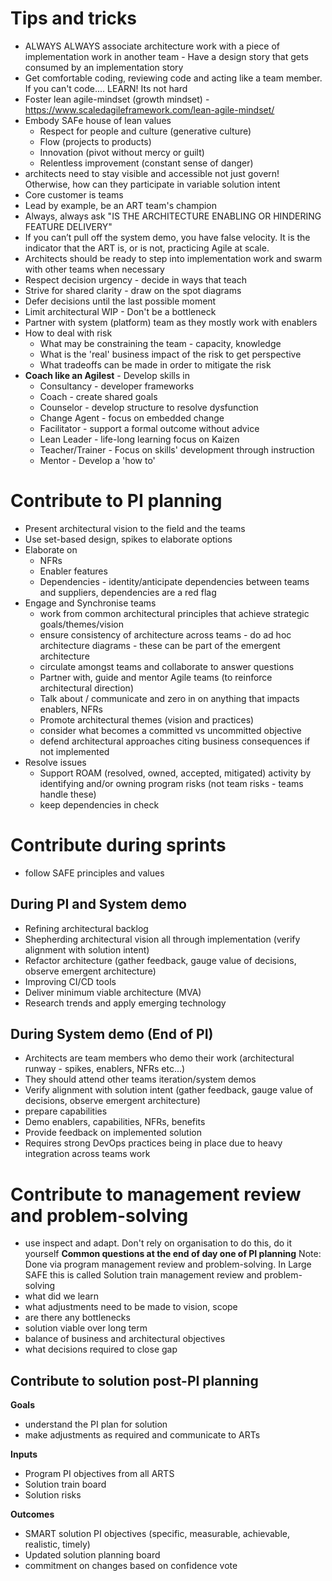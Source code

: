 # Tips and tricks
* ALWAYS ALWAYS associate architecture work with a piece of implementation work in another team - Have a design story that gets consumed by an implementation story
* Get comfortable coding, reviewing code and acting like a team member. If you can't code.... LEARN! Its not hard
* Foster lean agile-mindset (growth mindset) - https://www.scaledagileframework.com/lean-agile-mindset/
* Embody SAFe house of lean values
  * Respect for people and culture (generative culture) 
  * Flow (projects to products)
  * Innovation (pivot without mercy or guilt)
  * Relentless improvement (constant sense of danger)
* architects need to stay visible and accessible not just govern! Otherwise, how can they participate
  in variable solution intent
* Core customer is teams
* Lead by example, be an ART team's champion
* Always, always ask "IS THE ARCHITECTURE ENABLING OR HINDERING FEATURE DELIVERY"
* If you can’t pull off the system demo, you have false velocity. It is the indicator that the ART is,
  or is not, practicing Agile at scale.
* Architects should be ready to step into implementation work and swarm with other teams when necessary
* Respect decision urgency - decide in ways that teach
* Strive for shared clarity - draw on the spot diagrams
* Defer decisions until the last possible moment
* Limit architectural WIP - Don't be a bottleneck
* Partner with system (platform) team as they mostly work with enablers
* How to deal with risk
  * What may be constraining the team - capacity, knowledge
  * What is the 'real' business impact of the risk to get perspective
  * What tradeoffs can be made in order to mitigate the risk
* **Coach like an Agilest** - Develop skills in
  * Consultancy     - developer frameworks
  * Coach           - create shared goals
  * Counselor       - develop structure to resolve dysfunction
  * Change Agent    - focus on embedded change
  * Facilitator     - support a formal outcome without advice
  * Lean Leader     - life-long learning focus on Kaizen
  * Teacher/Trainer - Focus on skills' development through instruction
  * Mentor          - Develop a 'how to'

# Contribute to PI planning
* Present architectural vision to the field and the teams
* Use set-based design, spikes to elaborate options
* Elaborate on
  * NFRs
  * Enabler features
  * Dependencies - identity/anticipate dependencies between teams and suppliers, dependencies are a red flag
* Engage and Synchronise teams
  * work from common architectural principles that achieve strategic goals/themes/vision
  * ensure consistency of architecture across teams - do ad hoc architecture diagrams - these can be part of the emergent architecture
  * circulate amongst teams and collaborate to answer questions
  * Partner with, guide and mentor Agile teams (to reinforce architectural direction)
  * Talk about / communicate and zero in on anything that impacts enablers, NFRs
  * Promote architectural themes (vision and practices)
  * consider what becomes a committed vs uncommitted objective
  * defend architectural approaches citing business consequences if not implemented
* Resolve issues
  * Support ROAM (resolved, owned, accepted, mitigated) activity by identifying and/or owning program risks (not team risks - teams handle these)
  * keep dependencies in check

# Contribute during sprints

* follow SAFE principles and values

## During PI and System demo
* Refining architectural backlog
* Shepherding architectural vision all through implementation (verify alignment with solution intent)
* Refactor architecture (gather feedback, gauge value of decisions, observe emergent architecture)
* Improving CI/CD tools
* Deliver minimum viable architecture (MVA)
* Research trends and apply emerging technology

## During System demo (End of PI)
* Architects are team members who demo their work (architectural runway - spikes, enablers, NFRs etc...)
* They should attend other teams iteration/system demos
* Verify alignment with solution intent (gather feedback, gauge value of decisions, observe emergent architecture)
* prepare capabilities
* Demo enablers, capabilities, NFRs, benefits
* Provide feedback on implemented solution
* Requires strong DevOps practices being in place due to heavy integration across teams work

# Contribute to management review and problem-solving
* use inspect and adapt. Don't rely on organisation to do this, do it yourself
**Common questions at the end of day one of PI planning**
Note: Done via program management review and problem-solving. In Large SAFE this is called
Solution train management review and problem-solving
* what did we learn
* what adjustments need to be made to vision, scope
* are there any bottlenecks
* solution viable over long term
* balance of business and architectural objectives
* what decisions required to close gap

## Contribute to solution post-PI planning
**Goals**
* understand the PI plan for solution
* make adjustments as required and communicate to ARTs

**Inputs**
* Program PI objectives from all ARTS
* Solution train board
* Solution risks

**Outcomes**
* SMART solution PI objectives (specific, measurable, achievable, realistic, timely)
* Updated solution planning board
* commitment on changes based on confidence vote